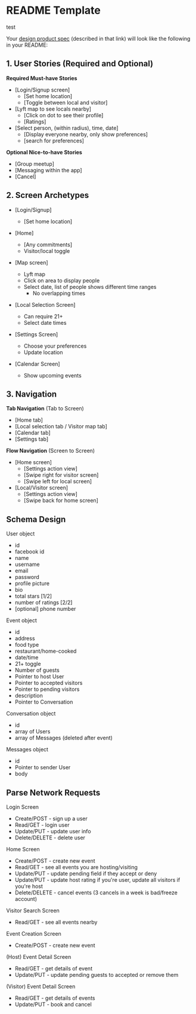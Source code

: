 
# README Template

test

Your [design product spec](https://hackmd.io/s/H1wGpVUh7) (described in that link) will look like the following in your README:

## 1. User Stories (Required and Optional)

**Required Must-have Stories**

 * [Login/Signup screen]
   * [Set home location]
   * [Toggle between local and visitor]
 * [Lyft map to see locals nearby]
   * [Click on dot to see their profile]
   * [Ratings]
 * [Select person, (within radius), time, date]
    * [Display everyone nearby, only show preferences]
    * [search for preferences]

**Optional Nice-to-have Stories**

 * [Group meetup]
 * [Messaging within the app]
 * [Cancel]

## 2. Screen Archetypes

 * [Login/Signup]
   * [Set home location]

 * [Home]
   * [Any commitments]
   * Visitor/local toggle
   
 * [Map screen]
   * Lyft map
   * Click on area to display people
   * Select date, list of people shows different time ranges
     * No overlapping times 

 * [Local Selection Screen]
   * Can require 21+
   * Select date times

 * [Settings Screen]
   * Choose your preferences
   * Update location

 * [Calendar Screen]
   * Show upcoming events

## 3. Navigation

**Tab Navigation** (Tab to Screen)

 * [Home tab]
 * [Local selection tab / Visitor map tab]
 * [Calendar tab]
 * [Settings tab]

**Flow Navigation** (Screen to Screen)

 * [Home screen]
   * [Settings action view]
   * [Swipe right for visitor screen]
   * [Swipe left for local screen]
 * [Local/Visitor screen]
   * [Settings action view]
   * [Swipe back for home screen]


## Schema Design

User object
  - id
  - facebook id
  - name
  - username
  - email
  - password
  - profile picture
  - bio
  - total stars [1/2]
  - number of ratings [2/2]
  - [optional] phone number

Event object
  - id
  - address
  - food type
  - restaurant/home-cooked
  - date/time
  - 21+ toggle
  - Number of guests
  - Pointer to host User
  - Pointer to accepted visitors
  - Pointer to pending visitors
  - description
  - Pointer to Conversation

Conversation object
  - id
  - array of Users
  - array of Messages
  (deleted after event)

Messages object
  - id
  - Pointer to sender User
  - body

## Parse Network Requests

Login Screen
  - Create/POST - sign up a  user
  - Read/GET    - login user 
  - Update/PUT  - update user info
  - Delete/DELETE - delete user

Home Screen
  - Create/POST - create new event
  - Read/GET - see all events you are hosting/visiting
  - Update/PUT - update pending field if they accept or deny
  - Update/PUT - update host rating if you're user, update all visitors if you're host
  - Delete/DELETE - cancel events
  (3 cancels in a week is bad/freeze account)

Visitor Search Screen
  - Read/GET - see all events nearby

Event Creation Screen
  - Create/POST - create new event

(Host) Event Detail Screen
  - Read/GET - get details of event
  - Update/PUT - update pending guests to accepted or remove them

(Visitor) Event Detail Screen
  - Read/GET - get details of events
  - Update/PUT - book and cancel

